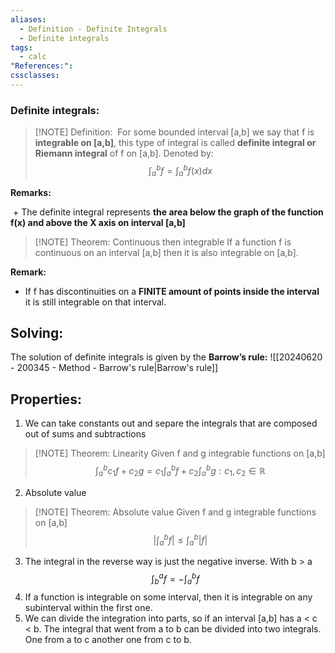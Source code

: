 ```yaml
---
aliases:
  - Definition - Definite Integrals
  - Definite integrals
tags:
  - calc
"References:": 
cssclasses:
---
```

### Definite integrals:

> [!NOTE] Definition: 
> For some bounded interval \[a,b] we say that f is **integrable on \[a,b]**, this type of integral is called **definite integral or Riemann integral** of f on \[a,b]. Denoted by: 
> $$
> \int^b_a f = \int_a^b f(x) dx
> $$


**Remarks:**

 + The definite integral represents **the area below the graph of the function f(x) and above the X axis on interval \[a,b]**
 
> [!NOTE] Theorem: Continuous then integrable
> If a function f is continuous on an interval [a,b] then it is also integrable on [a,b].

**Remark:**
+ If f has discontinuities on a **FINITE amount of points inside the interval** it is still integrable on that interval. 
## Solving: 
The solution of definite integrals is given by the **Barrow’s rule:**
![[20240620 - 200345 - Method - Barrow's rule|Barrow's rule]]
## Properties: 

1. We can take constants out and separe the integrals that are composed out of sums and subtractions
> [!NOTE] Theorem: Linearity 
> Given f and g integrable functions on [a,b]
> $$
> \int_a^b c_1 f + c_2 g = c_1 \int_a^b f + c_2 \int_a^b g: c_1, c_2 \in \mathbb R
> $$

2. Absolute value
> [!NOTE] Theorem: Absolute value
> Given f and g integrable functions on [a,b]
> $$
> |\int^b_a f| \leq \int^b_a |f|
> $$
> 

3. The integral in the reverse way is just the negative inverse. With b > a
$$
\int_b^a f = -\int_a^b f
$$
 4. If a function is integrable on some interval, then it is integrable on any subinterval within the first one.
 5. We can divide the integration into parts, so if an interval \[a,b] has a < c < b. The integral that went from a to b can be divided into two integrals. One from a to c another one from c to b. 

